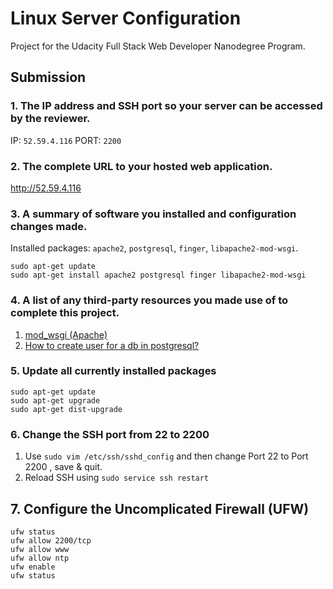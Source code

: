 # Linux Server Configuration

Project for the Udacity Full Stack Web Developer Nanodegree Program.

## Submission

### 1. The IP address and SSH port so your server can be accessed by the reviewer.  
IP: `52.59.4.116` PORT: `2200`

### 2. The complete URL to your hosted web application.  
http://52.59.4.116

### 3. A summary of software you installed and configuration changes made.  
Installed packages: `apache2`, `postgresql`, `finger`, `libapache2-mod-wsgi`.
```
sudo apt-get update
sudo apt-get install apache2 postgresql finger libapache2-mod-wsgi
```

### 4. A list of any third-party resources you made use of to complete this project.  
1. [mod_wsgi (Apache)](http://flask.pocoo.org/docs/0.12/deploying/mod_wsgi/)  
2. [How to create user for a db in postgresql?](https://stackoverflow.com/questions/10861260/how-to-create-user-for-a-db-in-postgresql)

### 5. Update all currently installed packages
```
sudo apt-get update
sudo apt-get upgrade
sudo apt-get dist-upgrade
```
### 6. Change the SSH port from 22 to 2200

1. Use `sudo vim /etc/ssh/sshd_config` and then change Port 22 to Port 2200 , save & quit.
2. Reload SSH using `sudo service ssh restart`

## 7. Configure the Uncomplicated Firewall (UFW)
```
ufw status
ufw allow 2200/tcp
ufw allow www
ufw allow ntp
ufw enable
ufw status
```
